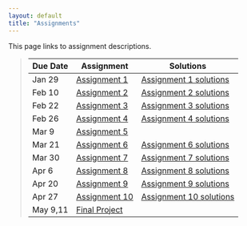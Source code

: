 ```yaml
---
layout: default
title: "Assignments"
---
```


This page links to assignment descriptions.

> Due Date |                Assignment                 | Solutions |
> -------- | ----------------------------------------- | --------- |
> Jan 29   | [Assignment 1](../assign/assign01.html)   | [Assignment 1 solutions](../assign/sol/assign01sol.pdf) |
> Feb 10    | [Assignment 2](../assign/assign02.html)  | [Assignment 2 solutions](../assign/sol/assign02sol.pdf) |
> Feb 22   | [Assignment 3](../assign/assign03.html)   | [Assignment 3 solutions](../assign/sol/assign03sol.pdf) |
> Feb 26   | [Assignment 4](../assign/assign04.html)   | [Assignment 4 solutions](../assign/sol/assign04sol.pdf) |
> Mar 9    | [Assignment 5](../assign/assign05.html)   |           |
> Mar 21   | [Assignment 6](../assign/assign06.html)   | [Assignment 6 solutions](../assign/sol/assign06sol.pdf) |
> Mar 30   | [Assignment 7](../assign/assign07.html)   | [Assignment 7 solutions](../assign/sol/assign07sol.pdf) |
> Apr 6    | [Assignment 8](../assign/assign08.html)   | [Assignment 8 solutions](../assign/sol/assign08sol.pdf) |
> Apr 20   | [Assignment 9](../assign/assign09.html)   | [Assignment 9 solutions](../assign/sol/assign09sol.pdf) |
> Apr 27   | [Assignment 10](../assign/assign10.html)  | [Assignment 10 solutions](../assign/sol/assign10sol.pdf) |
> May 9,11 | [Final Project](../assign/finalproj.html) |           |
